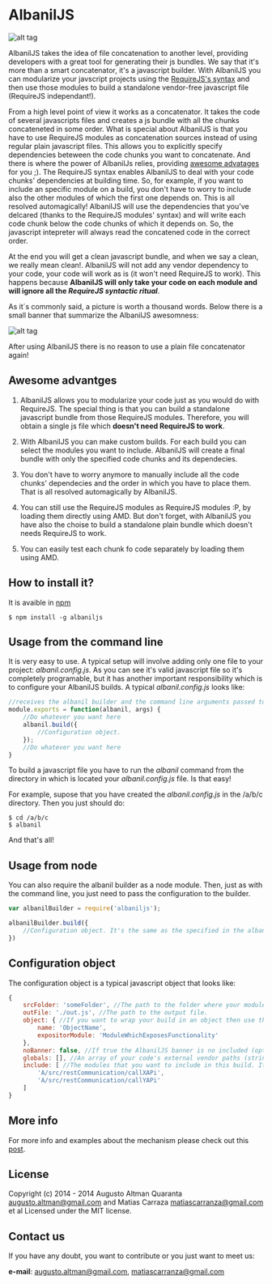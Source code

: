 AlbanilJS
=========

![alt tag](https://raw.github.com/augusto-altman/AlbanilJS/master/albanilJS-01.png)

AlbanilJS takes the idea of file concatenation to another level, providing developers with a great tool for generating their js bundles. We say that it's more than a smart concatenator, it's a javascript builder. With AlbanilJS you can modularize your javscript projects using the [RequireJS's syntax](http://requirejs.org/) and then use those modules to build a standalone vendor-free javascript file (RequireJS independant!).

From a high level point of view it works as a concatenator. It takes the code of several javascripts files and creates a js bundle with all the chunks concateneted in some order. What is special about AlbanilJS is that you have to use RequireJS modules as concatenation sources instead of using regular plain javascript files. This allows you to explicitly specify dependencies beteween the code chunks you want to concatenate. And there is where the power of AlbanilJs relies, providing [awesome advatages](#awesome-advantges) for you ;). The RequireJS syntax enables AlbanilJS to deal with your code chunks' dependencies at building time. So, for example, if you want to include an specific module on a build, you don't have to worry to include also the other modules of which the first one depends on. This is all resolved automagically! AlbanilJS will use the dependencies that you've delcared (thanks to the RequireJS modules' syntax) and will write each code chunk below the code chunks of which it depends on. So, the javascript intepreter will always read the concatened code in the correct order.

At the end you will get a clean javascript bundle, and when we say a clean, we really mean clean!. AlbanilJS will not add any vendor dependency to your code, your code will work as is (it won't need RequireJS to work). This happens because **AlbanilJS will only take your code on each module and will ignore all the _RequireJS syntactic ritual_**.

As it´s commonly said, a picture is worth a thousand words. Below there is a small banner that summarize the AlbanilJS awesomness:

![alt tag](https://raw.github.com/augusto-altman/AlbanilJS/master/docs/banner.png)

After using AlbanilJS there is no reason to use a plain file concatenator again!

Awesome advantges
-------------

1. AlbanilJS allows you to modularize your code just as you would do with RequireJS. The special thing is that you can build a standalone javascript bundle from those RequireJS modules. Therefore, you will obtain a single js file which **doesn't need RequireJS to work**.

2. With AlbanilJS you can make custom builds. For each build you can select the modules you want to include. AlbanilJS will create a final bundle with only the specified code chunks and its dependecies.

3. You don't have to worry anymore to manually include all the code chunks' dependecies and the order in which you have to place them. That is all resolved automagically by AlbanilJS.

4. You can still use the RequireJS modules as RequireJS modules :P, by loading them directly using AMD. But don't forget, with AlbanilJS you have also the choise to build a standalone plain bundle which doesn't needs RequireJS to work.

5. You can easily test each chunk fo code separately by loading them using AMD.

How to install it?
-------------

It is avaible in [npm](https://www.npmjs.org/package/albaniljs)

```shell
$ npm install -g albaniljs
```

Usage from the command line
-------------

It is very easy to use. A typical setup will involve adding only one file to your project: _albanil.config.js_. As you can see it's valid javascript file so it's completely programable, but it has another important responsibility which is to configure your AlbanilJS builds. A typical _albanil.config.js_ looks like:

```JavaScript
//receives the albanil builder and the command line arguments passed to the albanil command
module.exports = function(albanil, args) { 
	//Do whatever you want here
    albanil.build({
		//Configuration object.
    });
    //Do whatever you want here
}
```

To build a javascript file you have to run the _albanil_ command from the directory in which is located your _albanil.config.js_ file. Is that easy!

For example, supose that you have created the _albanil.config.js_ in the /a/b/c directory. Then you just should do:

```shell
$ cd /a/b/c
$ albanil
```

And that's all!

Usage from node
-------------

You can also require the albanil builder as a node module. Then, just as with the command line, you just need to pass the configuration to the builder.

```JavaScript
var albanilBuilder = require('albaniljs');

albanilBuilder.build({
    //Configuration object. It's the same as the specified in the albanil.config.js files!
})
```

Configuration object
-------------

The configuration object is a typical javascript object that looks like:

```JavaScript
{
	srcFolder: 'someFolder', //The path to the folder where your modules are located.
	outFile: './out.js', //The path to the output file.
	object: { //If you want to wrap your build in an object then use this option (optional).
		name: 'ObjectName',
		expositorModule: 'ModuleWhichExposesFunctionality'
	},
    noBanner: false, //If true the AlbanilJS banner is no included (optional, false by default). Available from version 0.0.7
    globals: [], //An array of your code's external vendor paths (strings) to be injerted in the bundle (optional). Available from version 0.0.7
	include: [ //The modules that you want to include in this build. It could be just the name or the entire path.
		'A/src/restCommunication/callXAPi',
		'A/src/restCommunication/callYAPi'
	]
}
```

More info
-------------
For more info and examples about the mechanism please check out this [post](http://augustoaltman.tumblr.com/post/103432024045/from-requirejs-modules-to-standalone-javascript).

License
-------------

Copyright (c) 2014 - 2014 Augusto Altman Quaranta <augusto.altman@gmail.com> and Matias Carraza <matiascarranza@gmail.com> et al Licensed under the MIT license.

Contact us
-------------

If you have any doubt, you want to contribute or you just want to meet us:

**e-mail**: augusto.altman@gmail.com, matiascarranza@gmail.com